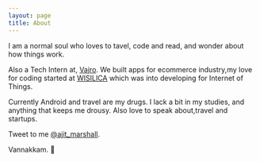 ```yaml
---
layout: page
title: About
---
```


I am a normal soul who loves to tavel, code and read, and wonder about how things work.

Also a Tech Intern at, [Vajro](https://www.Vajro.com). We built apps for
ecommerce industry,my love for coding started at [WISILICA](https://www.wisilica.com)
which was into developing for Internet of Things.

Currently Android and travel are my drugs. I lack a bit in my studies,
and anything that keeps me drousy. Also love to speak about,travel and startups.

Tweet to me [@ajit_marshall](https://twitter.com/ajit_marshall).

Vannakkam. 🙏
